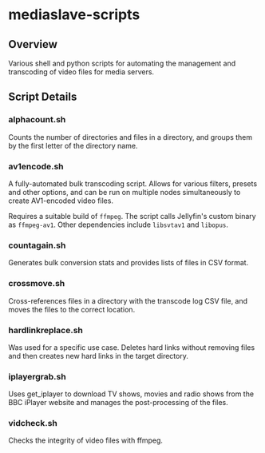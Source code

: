 # mediaslave-scripts

## Overview

Various shell and python scripts for automating the management and transcoding of video files for media servers.

## Script Details

### alphacount.sh

Counts the number of directories and files in a directory, and groups them by the first letter of the directory name.

### av1encode.sh

A fully-automated bulk transcoding script. Allows for various filters, presets and other options, and can be run on multiple nodes simultaneously to create AV1-encoded video files.

Requires a suitable build of ``ffmpeg``. The script calls Jellyfin's custom binary as ``ffmpeg-av1``. Other dependencies include ``libsvtav1`` and ``libopus``.

### countagain.sh

Generates bulk conversion stats and provides lists of files in CSV format.

### crossmove.sh

Cross-references files in a directory with the transcode log CSV file, and moves the files to the correct location.

### hardlinkreplace.sh

Was used for a specific use case. Deletes hard links without removing files and then creates new hard links in the target directory.

### iplayergrab.sh

Uses get_iplayer to download TV shows, movies and radio shows from the BBC iPlayer website and manages the post-processing of the files.

### vidcheck.sh

Checks the integrity of video files with ffmpeg.
